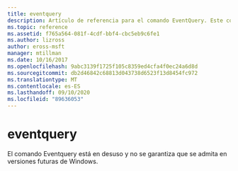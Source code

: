 ```yaml
---
title: eventquery
description: Artículo de referencia para el comando EventQuery. Este comando está en desuso y no se garantiza que se admita en versiones futuras de Windows.
ms.topic: reference
ms.assetid: f765a564-081f-4cdf-bbf4-cbc5eb9c6fe1
ms.author: lizross
author: eross-msft
manager: mtillman
ms.date: 10/16/2017
ms.openlocfilehash: 9abc3139f1725f105c8359ed4cfa4f0ec24a6d8d
ms.sourcegitcommit: db2d46842c68813d043738d6523f13d8454fc972
ms.translationtype: MT
ms.contentlocale: es-ES
ms.lasthandoff: 09/10/2020
ms.locfileid: "89636053"
---
```

# <a name="eventquery"></a>eventquery

El comando Eventquery está en desuso y no se garantiza que se admita en versiones futuras de Windows.
